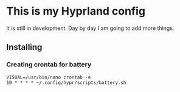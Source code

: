 # This is my Hyprland config
It is still in development. Day by day I am going to add more things.

## Installing
### Creating crontab for battery 
    VISUAL=/usr/bin/nano crontab -e
    10 * * * * ~/.config/hypr/scripts/battery.sh